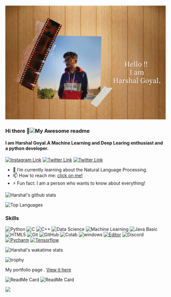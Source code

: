 
![Harshal Goyal](https://github.com/HarshalGoyal/HarshalGoyal/blob/main/Hello%20!!%20I%20am%20Harshal%20Goyal.-1.jpg)
<!--
**HarshalGoyal/HarshalGoyal** is a ✨ _special_ ✨ repository because its `README.md` (this file) appears on your GitHub profile.




Here are some ideas to get you started:

- 🔭 I’m currently working on ...

- 👯 I’m looking to collaborate on ...
- 🤔 I’m looking for help with ...
- 💬 Ask me about ...
- 📫 How to reach me: ...
- 😄 Pronouns: ...
- ⚡ Fun fact: ...
-->
### Hi there 👋![My Awesome readme](https://cdn.rawgit.com/sindresorhus/awesome/d7305f38d29fed78fa85652e3a63e154dd8e8829/media/badge.svg)

#### I am Harshal Goyal.A Machine Learning and Deep Learing enthusiast and a python developer. 


[![Instagram Link](https://img.shields.io/badge/Instagram/Harshal%20-%23E4405F.svg?&style=flat&logo=Instagram&logoColor=white)](https://www.instagram.com/goyalharshal916/)
[![Twitter Link](https://img.shields.io/badge/Twitter/Harshal%20-%23E4405F.svg?&style=flat&logo=Twitter&logoColor=white)](https://twitter.com/HarshalGoyal7)
[![Twitter Link](https://img.shields.io/badge/LinkedIn/Harshal%20-%23E4405F.svg?&style=flat&logo=LinkedIn&logoColor=white)](https://www.linkedin.com/in/harshal-goyal-184813194/)

- 🌱 I’m currently learning about the Natural Language Processing.
- 📫 How to reach me: [click on me!](mailto:goyalharshal916@gmail.com)
- ⚡ Fun fact: I am a person who wants to know about everything!



![Harshal's github stats](https://github-readme-stats.vercel.app/api?username=HarshalGoyal&count_private=true&show_icons=true&theme=tokyonight&bg_color=00000000)



![Top Languages](https://github-readme-stats.vercel.app/api/top-langs/?username=HarshalGoyal&bg_color=00000000&theme=synthwave)


### Skills
  
  ![Python](https://img.shields.io/badge/-Python-black?style=flat-square&logo=Python)
  ![C](https://img.shields.io/badge/-C-000?&logo=C)
  ![C++](https://img.shields.io/badge/-C++-00599C?style=flat-square&logo=c)
  ![Data Science](https://img.shields.io/badge/-Data%20Science-brightgreen)
  ![Machine Learning](https://img.shields.io/badge/-MachineLearning-blue?style=flat-oval&logo=machinelearning&logoColor=white)
  ![Java Basic](https://img.shields.io/badge/-Java_Basic-E34A86?style=flat-square&logo=java)
  ![HTML5](https://img.shields.io/badge/-HTML5-E34F26?style=flat-square&logo=html5&logoColor=white)
  ![Git](https://img.shields.io/badge/-Git-black?style=flat-square&logo=git&logoColor=white)
  ![GitHub](https://img.shields.io/badge/-GitHub-181717?style=flat-oval&logo=github&logoColor=white)
  ![Colab](https://img.shields.io/badge/-Colab-43853d?style=flat-oval&logo=colab&logoColor=white)
  ![windows](https://img.shields.io/badge/-blue?style=flat-square&logo=windows)
  [![Editor](https://img.shields.io/badge/Editor-VSCode-blue?style=flat-square&logo=visual-studio-code&logoColor=white)](https://code.visualstudio.com/)
  ![Discord](https://img.shields.io/badge/-Discord-E01863?style=flat-square&logo=Discord&logoColor=white)
  [![Pycharm](https://img.shields.io/badge/IDE-PyCharm-yellow?style=flat-square&logo=JetBrains)](https://www.jetbrains.com/pycharm/)
  [![Tensorflow](https://img.shields.io/badge/-Tensorflow-366CE5?style=flat-square&logo=Tensorflow&logoColor=ffffff)](https://tensorflow.org/)
  
  
![Harshal's wakatime stats](https://github-readme-stats.vercel.app/api/wakatime?username=HarshalGoyal&bg_color=00000000&theme=cobalt)

![trophy](https://github-profile-trophy.vercel.app/?username=HarshalGoyal&theme=onedark)


 My portfolio page .  [View it here](https://harshalgoyal.github.io/Mywebsite/)
 
 
![ReadMe Card](https://github-readme-stats.vercel.app/api/pin/?username=ChiragB254&repo=Iamge-Plagiarism-Recognizer&theme=radical)
![ReadMe Card](https://github-readme-stats.vercel.app/api/pin/?username=ChiragB254&repo=COVID-19-Detection-using-X-ray&theme=material-palenight)

<a href="https://github.com/DenverCoder1/github-readme-streak-stats">
    <img src="https://github-readme-streak-stats.herokuapp.com/?user=HarshalGoyal&theme=dark"/>
</a>
